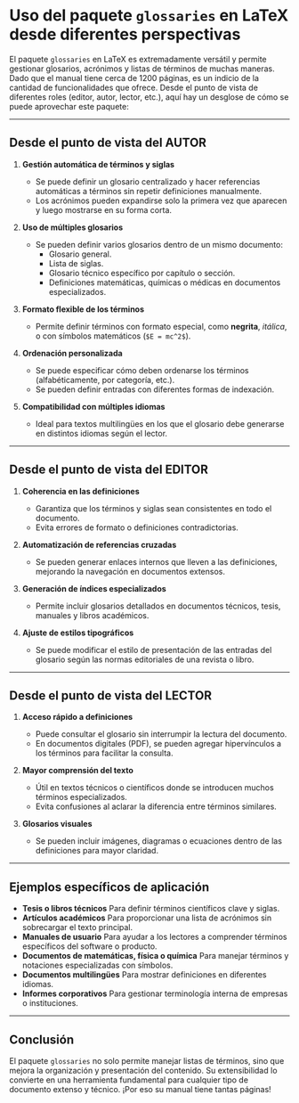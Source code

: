 # Uso del paquete `glossaries` en LaTeX desde diferentes perspectivas

El paquete `glossaries` en LaTeX es extremadamente versátil y permite gestionar glosarios, acrónimos y listas de términos de muchas maneras. Dado que el manual tiene cerca de 1200 páginas, es un indicio de la cantidad de funcionalidades que ofrece. Desde el punto de vista de diferentes roles (editor, autor, lector, etc.), aquí hay un desglose de cómo se puede aprovechar este paquete:

---

## Desde el punto de vista del AUTOR

1. **Gestión automática de términos y siglas**  
   - Se puede definir un glosario centralizado y hacer referencias automáticas a términos sin repetir definiciones manualmente.  
   - Los acrónimos pueden expandirse solo la primera vez que aparecen y luego mostrarse en su forma corta.  

2. **Uso de múltiples glosarios**  
   - Se pueden definir varios glosarios dentro de un mismo documento:  
     - Glosario general.  
     - Lista de siglas.  
     - Glosario técnico específico por capítulo o sección.  
     - Definiciones matemáticas, químicas o médicas en documentos especializados.  

3. **Formato flexible de los términos**  
   - Permite definir términos con formato especial, como **negrita**, *itálica*, o con símbolos matemáticos (`$E = mc^2$`).  

4. **Ordenación personalizada**  
   - Se puede especificar cómo deben ordenarse los términos (alfabéticamente, por categoría, etc.).  
   - Se pueden definir entradas con diferentes formas de indexación.  

5. **Compatibilidad con múltiples idiomas**  
   - Ideal para textos multilingües en los que el glosario debe generarse en distintos idiomas según el lector.  

---

## Desde el punto de vista del EDITOR

1. **Coherencia en las definiciones**  
   - Garantiza que los términos y siglas sean consistentes en todo el documento.  
   - Evita errores de formato o definiciones contradictorias.  

2. **Automatización de referencias cruzadas**  
   - Se pueden generar enlaces internos que lleven a las definiciones, mejorando la navegación en documentos extensos.  

3. **Generación de índices especializados**  
   - Permite incluir glosarios detallados en documentos técnicos, tesis, manuales y libros académicos.  

4. **Ajuste de estilos tipográficos**  
   - Se puede modificar el estilo de presentación de las entradas del glosario según las normas editoriales de una revista o libro.  

---

## Desde el punto de vista del LECTOR

1. **Acceso rápido a definiciones**  
   - Puede consultar el glosario sin interrumpir la lectura del documento.  
   - En documentos digitales (PDF), se pueden agregar hipervínculos a los términos para facilitar la consulta.  

2. **Mayor comprensión del texto**  
   - Útil en textos técnicos o científicos donde se introducen muchos términos especializados.  
   - Evita confusiones al aclarar la diferencia entre términos similares.  

3. **Glosarios visuales**  
   - Se pueden incluir imágenes, diagramas o ecuaciones dentro de las definiciones para mayor claridad.  

---

## Ejemplos específicos de aplicación

- **Tesis o libros técnicos** Para definir términos científicos clave y siglas.  
- **Artículos académicos** Para proporcionar una lista de acrónimos sin sobrecargar el texto principal.  
- **Manuales de usuario** Para ayudar a los lectores a comprender términos específicos del software o producto.  
- **Documentos de matemáticas, física o química** Para manejar términos y notaciones especializadas con símbolos.  
- **Documentos multilingües** Para mostrar definiciones en diferentes idiomas.  
- **Informes corporativos** Para gestionar terminología interna de empresas o instituciones.  

---

## Conclusión

El paquete `glossaries` no solo permite manejar listas de términos, sino que mejora la organización y presentación del contenido. Su extensibilidad lo convierte en una herramienta fundamental para cualquier tipo de documento extenso y técnico. ¡Por eso su manual tiene tantas páginas!

